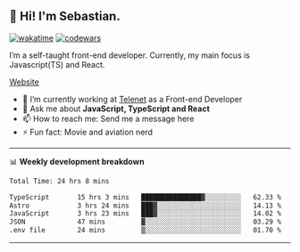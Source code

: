 ## 👋 Hi! I'm Sebastian.

[![wakatime](https://wakatime.com/badge/user/df0036c6-328a-4a39-be9b-e49417ed22a1.svg)](https://wakatime.com/@df0036c6-328a-4a39-be9b-e49417ed22a1)
[![codewars](https://www.codewars.com/users/sebavuye/badges/small)](https://www.codewars.com/users/sebavuye)

I’m a self-taught front-end developer. Currently, my main focus is Javascript(TS) and React.

[Website](https://sebastianvuye.be)

- 🔭 I’m currently working at [Telenet](https://telenet.be/) as a Front-end Developer
- 💬 Ask me about **JavaScript, TypeScript and React**
- 📫 How to reach me: Send me a message here
- ⚡ Fun fact: Movie and aviation nerd

-------

📊 **Weekly development breakdown**

<!--START_SECTION:waka-->

```txt
Total Time: 24 hrs 8 mins

TypeScript       15 hrs 3 mins   ███████████████▓░░░░░░░░░   62.33 %
Astro            3 hrs 24 mins   ███▓░░░░░░░░░░░░░░░░░░░░░   14.13 %
JavaScript       3 hrs 23 mins   ███▓░░░░░░░░░░░░░░░░░░░░░   14.02 %
JSON             47 mins         ▓░░░░░░░░░░░░░░░░░░░░░░░░   03.29 %
.env file        24 mins         ▒░░░░░░░░░░░░░░░░░░░░░░░░   01.70 %
```

<!--END_SECTION:waka-->
-------
